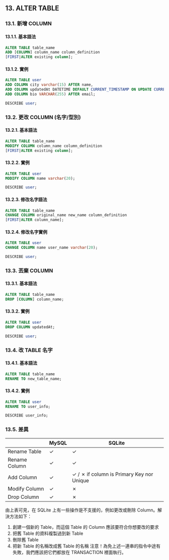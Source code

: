 ## 13. ALTER TABLE
### 13.1. 新增 COLUMN
#### 13.1.1. 基本語法
```sql
ALTER TABLE table_name
ADD [COLUMN] column_name column_definition
[FIRST|ALTER existing column];
```
#### 13.1.2. 實例
```sql
ALTER TABLE user
ADD COLUMN city varchar(15) AFTER name,
ADD COLUMN updatedAt DATETIME DEFAULT CURRENT_TIMESTAMP ON UPDATE CURRENT_TIMESTAMP,
ADD COLUMN bio VARCHAR(255) AFTER email;

DESCRIBE user;
```
### 13.2. 更改 COLUMN (名字/型別)
#### 13.2.1. 基本語法
```sql
ALTER TABLE table_name
MODIFY COLUMN column_name column_definition
[FIRST|ALTER existing column];
```
#### 13.2.2. 實例
```sql
ALTER TABLE user
MODIFY COLUMN name varchar(20);

DESCRIBE user;
```

#### 13.2.3. 修改名字語法
```sql
ALTER TABLE table_name
CHANGE COLUMN original_name new_name column_definition
[FIRST|ALTER column_name];
```
#### 13.2.4. 修改名字實例
```sql
ALTER TABLE user
CHANGE COLUMN name user_name varchar(20);

DESCRIBE user;
```

### 13.3. 丟棄 COLUMN
#### 13.3.1. 基本語法
```sql
ALTER TABLE table_name
DROP [COLUMN] column_name;
```
#### 13.3.2. 實例
```sql
ALTER TABLE user
DROP COLUMN updatedAt;

DESCRIBE user;
```
### 13.4. 改 TABLE 名字
#### 13.4.1. 基本語法
```sql
ALTER TABLE table_name
RENAME TO new_table_name;
```
#### 13.4.2. 實例
```sql
ALTER TABLE user
RENAME TO user_info;

DESCRIBE user_info;
```
### 13.5. 差異
|   | MySQL | SQLite |
| --- | --- | --- |
| Rename Table | ✓ | ✓ |
| Rename Column | ✓ | ✓ |
| Add Column | ✓ | ✓ / ✗ if column is Primary Key nor Unique |
| Modify Column | ✓ | ✗ |
| Drop Column | ✓ | ✗ |

由上表可見，在 SQLite 上有一些操作是不支援的，例如更改或刪除 Column。解決方法如下：
1. 創建一個新的 Table，而這個 Table 的 Column 應該要符合你想要改的要求
2. 把舊 Table 的資料複製過到新 Table
3. 刪除舊 Table
4. 把新 Table 的名稱改成舊 Table 的名稱
注意！為免上述一連串的指令中途有失敗，我們應該把它們都放在 TRANSACTION 裡面執行。